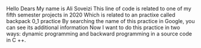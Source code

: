    
Hello Dears
My name is Ali Soveizi 
This line of code is related to one of my fifth semester projects in 2020
Which is related to an practixe called backpack 0_1  practice
By searching the name of this practice in Google, you can see its additional information
Now I want to do this practice in two ways: dynamic programming and backward programming in a source code in C ++.
